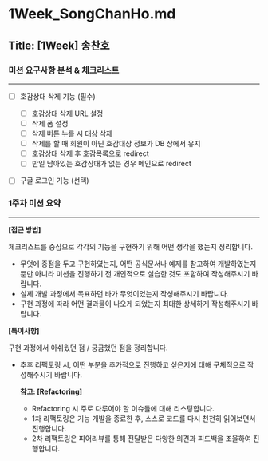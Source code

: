 # 1Week_SongChanHo.md

## Title: [1Week] 송찬호

### 미션 요구사항 분석 & 체크리스트

---

- [ ] 호감상대 삭제 기능 (필수)

  - [ ] 호감상대 삭제 URL 설정
  - [ ] 삭제 폼 설정
  - [ ] 삭제 버튼 누를 시 대상 삭제
  - [ ] 삭제를 할 때 회원이 아닌 호감대상 정보가 DB 상에서 유지
  - [ ] 호감상대 삭제 후 호감목록으로 redirect
  - [ ] 만일 남아있는 호감상대가 없는 경우 메인으로 redirect

- [ ] 구글 로그인 기능 (선택)

### 1주차 미션 요약

---

**[접근 방법]**

체크리스트를 중심으로 각각의 기능을 구현하기 위해 어떤 생각을 했는지 정리합니다.

- 무엇에 중점을 두고 구현하였는지, 어떤 공식문서나 예제를 참고하여 개발하였는지 뿐만 아니라 미션을 진행하기 전 개인적으로 실습한 것도 포함하여 작성해주시기 바랍니다.
- 실제 개발 과정에서 목표하던 바가 무엇이었는지 작성해주시기 바랍니다.
- 구현 과정에 따라 어떤 결과물이 나오게 되었는지 최대한 상세하게 작성해주시기 바랍니다.



**[특이사항]**

구현 과정에서 아쉬웠던 점 / 궁금했던 점을 정리합니다.

- 추후 리팩토링 시, 어떤 부분을 추가적으로 진행하고 싶은지에 대해 구체적으로 작성해주시기 바랍니다.

  **참고: [Refactoring]**

    - Refactoring 시 주로 다루어야 할 이슈들에 대해 리스팅합니다.
    - 1차 리팩토링은 기능 개발을 종료한 후, 스스로 코드를 다시 천천히 읽어보면서 진행합니다.
    - 2차 리팩토링은 피어리뷰를 통해 전달받은 다양한 의견과 피드백을 조율하여 진행합니다.